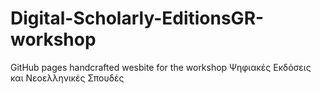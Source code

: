 # Digital-Scholarly-EditionsGR-workshop

GitHub pages handcrafted wesbite for the workshop Ψηφιακές Εκδόσεις και Νεοελληνικές Σπουδές 

